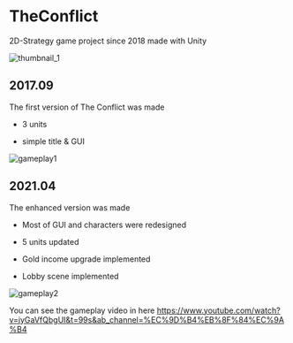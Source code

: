 # TheConflict
2D-Strategy game project since 2018 made with Unity

![thumbnail_1](https://user-images.githubusercontent.com/47773655/233850287-2fc8a590-42de-4b4b-a465-aa9e4f3148ad.JPG)

## 2017.09

The first version of The Conflict was made

- 3 units

- simple title & GUI

![gameplay1](https://user-images.githubusercontent.com/47773655/233850142-78459f7f-e4e0-40da-abae-17ba049fc35a.png)

## 2021.04

The enhanced version was made

- Most of GUI and characters were redesigned

- 5 units updated

- Gold income upgrade implemented

- Lobby scene implemented

![gameplay2](https://user-images.githubusercontent.com/47773655/233850545-55dd9a8b-2c96-49d4-b42a-56301a96eeba.PNG)

You can see the gameplay video in here https://www.youtube.com/watch?v=jyGaVfQbgUI&t=99s&ab_channel=%EC%9D%B4%EB%8F%84%EC%9A%B4
